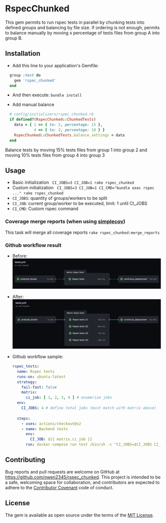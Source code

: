 # RspecChunked
This gem permits to run rspec tests in parallel by chunking tests into defined groups and balancing by file size.
If ordering is not enough, permits to balance manually by moving x percentage of tests files from group A into group B.

## Installation
- Add this line to your application's Gemfile:
```ruby
  group :test do
    gem 'rspec_chunked'
  end
```

- And then execute:
`bundle install`

- Add manual balance
```ruby
  # config/initializers/rspec_chunked.rb
  if defined?(RspecChunked::ChunkedTests)
    data = { 1 => { to: 2, percentage: 15 },
             4 => { to: 3, percentage: 10 } }
    RspecChunked::ChunkedTests.balance_settings = data
  end
```
Balance tests by moving 15% tests files from group 1 into group 2 and moving 10% tests files from group 4 into group 3

## Usage
- Basic initialization
  ` CI_JOBS=3 CI_JOB=1 rake rspec_chunked`
- Custom initialization
  ` CI_JOBS=3 CI_JOB=1 CI_CMD="bundle exec rspec ..." rake rspec_chunked`
- `CI_JOBS`: quantity of groups/workers to be split
- `CI_JOB`: current group/worker to be executed, limit: 1 until CI_JOBS
- `CI_CMD`: Custom rspec command

### Coverage merge reports (when using [simplecov](https://github.com/simplecov-ruby/simplecov#merging-test-runs-under-different-execution-environments))
This task will merge all coverage reports
`rake rspec_chunked:merge_reports`


### Github workflow result
- Before:    
  ![Before](/docs/before.png?raw=true)

- After:    
  ![After](/docs/current.png?raw=true)   

- Github workflow sample:
  ````yaml
  rspec_tests:
    name: Rspec tests
    runs-on: ubuntu-latest
    strategy:
      fail-fast: false
      matrix:
        ci_job: [ 1, 2, 3, 4 ] # enumerize jobs
    env:
      CI_JOBS: 4 # define total jobs (must match with matrix above)
  
    steps:
      - uses: actions/checkout@v2
      - name: Backend tests
        env:
          CI_JOB: ${{ matrix.ci_job }}
        run: docker-compose run test /bin/sh -c "CI_JOBS=$CI_JOBS CI_JOB=$CI_JOB rake rspec_chunked"

  ````  

## Contributing
Bug reports and pull requests are welcome on GitHub at https://github.com/owen2345/rspec_chunked. This project is intended to be a safe, welcoming space for collaboration, and contributors are expected to adhere to the [Contributor Covenant](http://contributor-covenant.org) code of conduct.

## License
The gem is available as open source under the terms of the [MIT License](https://opensource.org/licenses/MIT).
